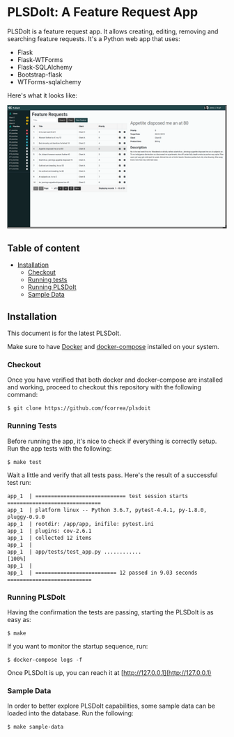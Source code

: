 PLSDoIt: A Feature Request App
===========================================

PLSDoIt is a feature request app. It allows creating, editing, removing and searching feature requests.
It's a Python web app that uses:

* Flask
* Flask-WTForms
* Flask-SQLAlchemy
* Bootstrap-flask
* WTForms-sqlalchemy


Here's what it looks like:

![PLSDoIt image ](https://raw.githubusercontent.com/fcorrea/plsdoit/master/Screenshot%20from%202019-05-05%2019-20-41.png)


## Table of content

- [Installation](#installation)
    - [Checkout](#repository-cloning)
    - [Running tests](#running-tests)
    - [Running PLSDoIt](#running-plsdoit)
    - [Sample Data](#sample-data)

## Installation

This document is for the latest PLSDoIt.

Make sure to have [Docker](https://www.docker.com/get-started) and [docker-compose](https://docs.docker.com/compose/install/) installed on your system.

### Checkout

Once you have verified that both docker and docker-compose are installed and working, proceed to checkout this repository with the following command:

```shell
$ git clone https://github.com/fcorrea/plsdoit
```

### Running Tests


Before running the app, it's nice to check if everything is correctly setup. Run the app tests with the following:

```shell
$ make test
```

Wait a little and verify that all tests pass. Here's the result of a successful test run:

```
app_1  | ============================= test session starts ==============================
app_1  | platform linux -- Python 3.6.7, pytest-4.4.1, py-1.8.0, pluggy-0.9.0
app_1  | rootdir: /app/app, inifile: pytest.ini
app_1  | plugins: cov-2.6.1
app_1  | collected 12 items
app_1  |
app_1  | app/tests/test_app.py ............                                       [100%]
app_1  |
app_1  | ========================== 12 passed in 9.03 seconds ===========================
```

### Running PLSDoIt

Having the confirmation the tests are passing, starting the PLSDoIt is as easy as:

```shell
$ make
```

If you want to monitor the startup sequence, run:

```shell
$ docker-compose logs -f
```

Once PLSDoIt is up, you can reach it at [http://127.0.0.1](http://127.0.0.1)

### Sample Data

In order to better explore PLSDoIt capabilities, some sample data can be loaded into the database. Run the following:

```shell
$ make sample-data
```
